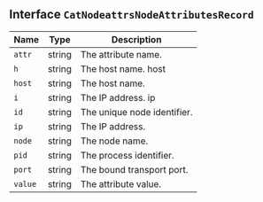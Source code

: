 ## Interface `CatNodeattrsNodeAttributesRecord`

| Name | Type | Description |
| - | - | - |
| `attr` | string | The attribute name. |
| `h` | string | The host name. host |
| `host` | string | The host name. |
| `i` | string | The IP address. ip |
| `id` | string | The unique node identifier. |
| `ip` | string | The IP address. |
| `node` | string | The node name. |
| `pid` | string | The process identifier. |
| `port` | string | The bound transport port. |
| `value` | string | The attribute value. |
